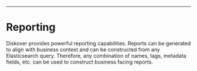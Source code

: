 ___
# Reporting

Diskover provides powerful reporting capabilities. Reports can be generated to align with business context and can be constructed from any Elasticsearch query. Therefore, any combination of names, tags, metadata fields, etc. can be used to construct business facing reports.
